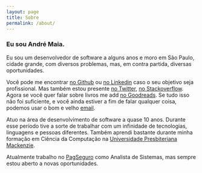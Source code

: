 ```yaml
---
layout: page
title: Sobre
permalink: /about/
---
```


### Eu sou André Maia.

Eu sou um desenvolvedor de software a alguns anos e moro em São Paulo, cidade grande, com diversos problemas, mas, em contra partida, diversas oportunidades.

Você pode me encontrar [no Github](https://github.com/andrenmaia) ou [no Linkedin](https://www.linkedin.com/in/andrenmaia) caso o seu objetivo seja profissional. Mas também estou presente [no Twitter](https://twitter.com/andrenmaia), [no Stackoverflow](http://pt.stackoverflow.com/users/6588/anmaia). Agora se você quer falar sobre livros me add [no Goodreads](http://www.goodreads.com/user/show/17931907-andr-maia). Se tudo isso não foi suficiente, e você ainda estiver a fim de falar qualquer coisa, podemos usar o bom e velho [email](mailto:andrenmaia@gmail.com).


Atuo na área de desenvolvimento de software a quase 10 anos. Durante esse período tive a sorte de trabalhar com um infinidade de tecnologias, linguagens e pessoas diferentes. Também aprendi bastante durante minha formação em Ciência da Computação na [Universidade Presbiteriana Mackenzie](http://up.mackenzie.br/graduacao/sao-paulo/ciencia-da-computacao/).

Atualmente trabalho no [PagSeguro](https://pagseguro.uol.com.br) como Analista de Sistemas, mas sempre estou aberto a novas oportunidades.
